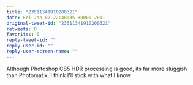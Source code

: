 ```yaml
---
title: "23511341910200321"
date: Fri Jan 07 22:48:35 +0000 2011
original-tweet-id: "23511341910200321"
retweets: 0
favorites: 0
reply-tweet-id: ""
reply-user-id: ""
reply-user-screen-name: ""
---
```

Although Photoshop CS5 HDR processing is good, its far more sluggish than Photomatix, I think I'll stick with what I know.
